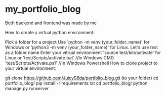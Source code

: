 # my_portfolio_blog
Both backend and frontend was made by me

How to create a virtual python environment:

Pick a folder for a project
Use 'python -m venv (your_folder_name)' for Windows or 'python3 -m venv (your_folder_name)' for Linux. Let's use test as a folder name
Enter your vitrual environment 'source test/bin/activate' for Linux or 'test/Scripts/activate.bat' //In Windows CMD 'test/Scripts/Activate.ps1' //In Windows Powershell
How to clone project to your virtual environment:

git clone https://github.com/JuicyS8da/portfolio_blog.git (to your folder)
cd portfolio_blog/
pip install -r requirements.txt
cd portfolio_blog/
python manage.py runserver
